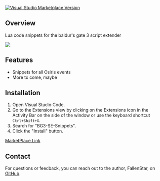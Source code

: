 [![Visual Studio Marketplace Version](https://img.shields.io/visual-studio-marketplace/v/FallenStar.replacewithgoodname.svg)](https://marketplace.visualstudio.com/items?itemName=FallenStar.replacewithlinklater)

## Overview

Lua code snippets for the baldur's gate 3 script extender

![](https://github.com/FallenStar08/bg3-se-snippets/blob/master/.resources/BG3-Snippets-Demo.gif)


## Features

- Snippets for all Osiris events
- More to come, maybe

## Installation

1. Open Visual Studio Code.
2. Go to the Extensions view by clicking on the Extensions icon in the Activity Bar on the side of the window or use the keyboard shortcut `Ctrl+Shift+X`.
3. Search for "BG3-SE-Snippets".
4. Click the "Install" button.

[MarketPlace Link](https://marketplace.visualstudio.com/items?itemName=FallenStar.replacewithlinklater)

## Contact

For questions or feedback, you can reach out to the author, FallenStar, on [GitHub](https://github.com/FallenStar08).